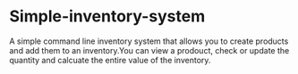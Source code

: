 # Simple-inventory-system
A simple command line inventory system that allows you to create products and add them to an inventory.You can view a prodouct, check or update the quantity and calcuate the entire value of the inventory.
